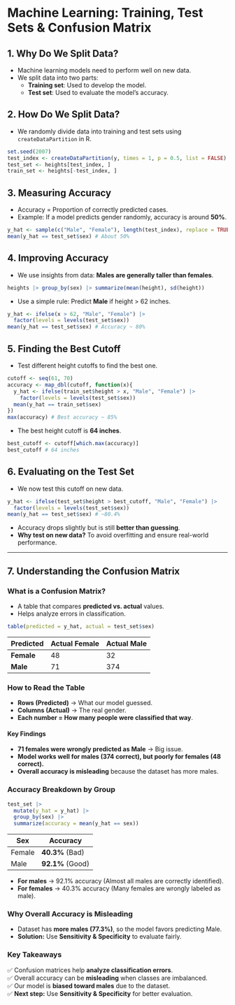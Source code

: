 # Machine Learning: Training, Test Sets & Confusion Matrix

## 1. Why Do We Split Data?
- Machine learning models need to perform well on new data.
- We split data into two parts:
  - **Training set**: Used to develop the model.
  - **Test set**: Used to evaluate the model’s accuracy.

## 2. How Do We Split Data?
- We randomly divide data into training and test sets using `createDataPartition` in R.

```r
set.seed(2007)
test_index <- createDataPartition(y, times = 1, p = 0.5, list = FALSE)
test_set <- heights[test_index, ]
train_set <- heights[-test_index, ]
```

## 3. Measuring Accuracy
- Accuracy = Proportion of correctly predicted cases.
- Example: If a model predicts gender randomly, accuracy is around **50%**.

```r
y_hat <- sample(c("Male", "Female"), length(test_index), replace = TRUE)
mean(y_hat == test_set$sex) # About 50%
```

## 4. Improving Accuracy
- We use insights from data: **Males are generally taller than females**.

```r
heights |> group_by(sex) |> summarize(mean(height), sd(height))
```
- Use a simple rule: Predict **Male** if height > 62 inches.

```r
y_hat <- ifelse(x > 62, "Male", "Female") |> 
  factor(levels = levels(test_set$sex))
mean(y_hat == test_set$sex) # Accuracy ~ 80%
```

## 5. Finding the Best Cutoff
- Test different height cutoffs to find the best one.

```r
cutoff <- seq(61, 70)
accuracy <- map_dbl(cutoff, function(x){
  y_hat <- ifelse(train_set$height > x, "Male", "Female") |> 
    factor(levels = levels(test_set$sex))
  mean(y_hat == train_set$sex)
})
max(accuracy) # Best accuracy ~ 85%
```

- The best height cutoff is **64 inches**.

```r
best_cutoff <- cutoff[which.max(accuracy)]
best_cutoff # 64 inches
```

## 6. Evaluating on the Test Set
- We now test this cutoff on new data.

```r
y_hat <- ifelse(test_set$height > best_cutoff, "Male", "Female") |> 
  factor(levels = levels(test_set$sex))
mean(y_hat == test_set$sex) # ~80.4%
```

- Accuracy drops slightly but is still **better than guessing**.
- **Why test on new data?** To avoid overfitting and ensure real-world performance.

---

## 7. Understanding the Confusion Matrix

### **What is a Confusion Matrix?**
- A table that compares **predicted vs. actual** values.
- Helps analyze errors in classification.

```r
table(predicted = y_hat, actual = test_set$sex)
```

| Predicted  | Actual Female | Actual Male |
|------------|--------------|------------|
| **Female** | 48           | 32         |
| **Male**   | 71           | 374        |

### **How to Read the Table**
- **Rows (Predicted)** → What our model guessed.
- **Columns (Actual)** → The real gender.
- **Each number = How many people were classified that way**.

#### **Key Findings**
- **71 females were wrongly predicted as Male** → Big issue.
- **Model works well for males (374 correct), but poorly for females (48 correct).**
- **Overall accuracy is misleading** because the dataset has more males.

### **Accuracy Breakdown by Group**
```r
test_set |> 
  mutate(y_hat = y_hat) |>
  group_by(sex) |> 
  summarize(accuracy = mean(y_hat == sex))
```

| Sex   | Accuracy |
|--------|-----------|
| Female | **40.3%** (Bad) |
| Male   | **92.1%** (Good) |

- **For males** → 92.1% accuracy (Almost all males are correctly identified).
- **For females** → 40.3% accuracy (Many females are wrongly labeled as male).

### **Why Overall Accuracy is Misleading**
- Dataset has **more males (77.3%)**, so the model favors predicting Male.
- **Solution:** Use **Sensitivity & Specificity** to evaluate fairly.

### **Key Takeaways**
✅ Confusion matrices help **analyze classification errors**.  
✅ Overall accuracy can be **misleading** when classes are imbalanced.  
✅ Our model is **biased toward males** due to the dataset.  
✅ **Next step:** Use **Sensitivity & Specificity** for better evaluation.
